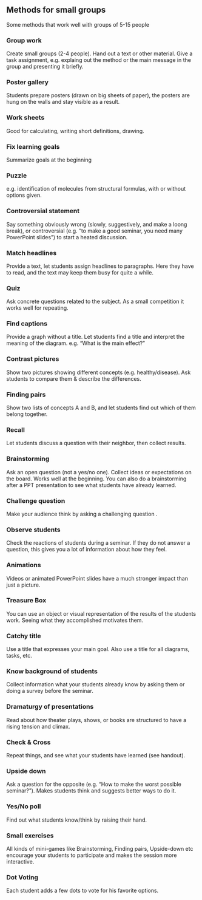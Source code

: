 Methods for small groups
------------------------

Some methods that work well with groups of 5-15 people

### Group work
Create small groups (2-4 people). Hand out a text or other material. Give a task assignment, e.g. explaing out the method or the main message in the group and presenting it briefly.

### Poster gallery
Students prepare posters (drawn on big sheets of paper), the posters are hung on the walls and stay visible as a result.

### Work sheets
Good for calculating, writing short definitions, drawing.

### Fix learning goals
Summarize goals at the beginning

### Puzzle
e.g. identification of molecules from structural formulas, with or without options given.

### Controversial statement
Say something obviously wrong (slowly, suggestively, and make a loong break), or controversial (e.g. “to make a good seminar, you need many PowerPoint slides”) to start a heated discussion.

### Match headlines
Provide a text, let students assign headlines to paragraphs. Here they have to read, and the text may keep them busy for quite a while.

### Quiz
Ask concrete questions related to the subject. As a small competition it works well for repeating.

### Find captions
Provide a graph without a title. Let students find a title and interpret the meaning of the diagram. e.g. “What is the main effect?”

### Contrast pictures
Show two pictures showing different concepts (e.g. healthy/disease). Ask students to compare them & describe the differences.

### Finding pairs
Show two lists of concepts A and B, and let students find out which of them belong together.

### Recall
Let students discuss a question with their neighbor, then collect results.

### Brainstorming
Ask an open question (not a yes/no one). Collect ideas or expectations on the board. Works well at the beginning. You can also do a brainstorming after a PPT presentation to see what students have already learned.

### Challenge question
Make your audience think by asking a challenging question .

### Observe students
Check the reactions of students during a seminar. If they do not answer a question, this gives you a lot of information about how they feel.

### Animations
Videos or animated PowerPoint slides have a much stronger impact than just a picture. 

### Treasure Box
You can use an object or visual representation of the results of the students work. Seeing what they accomplished motivates them.

### Catchy title
Use a title that expresses your main goal. Also use a title for all diagrams, tasks, etc.

### Know background of students
Collect information what your students already know by asking them or doing a survey before the seminar.

### Dramaturgy of presentations
Read about how theater plays, shows, or books are structured to have a rising tension and climax.

### Check & Cross
Repeat things, and see what your students have learned (see handout).

### Upside down
Ask a question for the opposite (e.g. “How to make the worst possible seminar?”). Makes students think and suggests better ways to do it.

### Yes/No poll
Find out what students know/think by raising their hand.

### Small exercises
All kinds of mini-games like Brainstorming, Finding pairs, Upside-down etc encourage your students to participate and makes the session more interactive.

### Dot Voting
Each student adds a few dots to vote for his favorite options.
